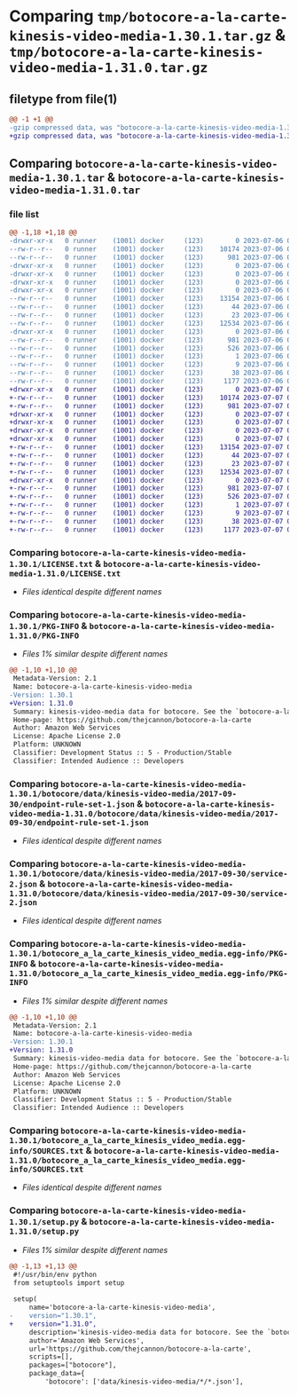 # Comparing `tmp/botocore-a-la-carte-kinesis-video-media-1.30.1.tar.gz` & `tmp/botocore-a-la-carte-kinesis-video-media-1.31.0.tar.gz`

## filetype from file(1)

```diff
@@ -1 +1 @@
-gzip compressed data, was "botocore-a-la-carte-kinesis-video-media-1.30.1.tar", last modified: Thu Jul  6 01:45:11 2023, max compression
+gzip compressed data, was "botocore-a-la-carte-kinesis-video-media-1.31.0.tar", last modified: Fri Jul  7 01:44:02 2023, max compression
```

## Comparing `botocore-a-la-carte-kinesis-video-media-1.30.1.tar` & `botocore-a-la-carte-kinesis-video-media-1.31.0.tar`

### file list

```diff
@@ -1,18 +1,18 @@
-drwxr-xr-x   0 runner    (1001) docker     (123)        0 2023-07-06 01:45:11.542904 botocore-a-la-carte-kinesis-video-media-1.30.1/
--rw-r--r--   0 runner    (1001) docker     (123)    10174 2023-07-06 01:45:11.000000 botocore-a-la-carte-kinesis-video-media-1.30.1/LICENSE.txt
--rw-r--r--   0 runner    (1001) docker     (123)      981 2023-07-06 01:45:11.542904 botocore-a-la-carte-kinesis-video-media-1.30.1/PKG-INFO
-drwxr-xr-x   0 runner    (1001) docker     (123)        0 2023-07-06 01:45:11.542904 botocore-a-la-carte-kinesis-video-media-1.30.1/botocore/
-drwxr-xr-x   0 runner    (1001) docker     (123)        0 2023-07-06 01:45:11.542904 botocore-a-la-carte-kinesis-video-media-1.30.1/botocore/data/
-drwxr-xr-x   0 runner    (1001) docker     (123)        0 2023-07-06 01:45:11.542904 botocore-a-la-carte-kinesis-video-media-1.30.1/botocore/data/kinesis-video-media/
-drwxr-xr-x   0 runner    (1001) docker     (123)        0 2023-07-06 01:45:11.542904 botocore-a-la-carte-kinesis-video-media-1.30.1/botocore/data/kinesis-video-media/2017-09-30/
--rw-r--r--   0 runner    (1001) docker     (123)    13154 2023-07-06 01:44:40.000000 botocore-a-la-carte-kinesis-video-media-1.30.1/botocore/data/kinesis-video-media/2017-09-30/endpoint-rule-set-1.json
--rw-r--r--   0 runner    (1001) docker     (123)       44 2023-07-06 01:44:40.000000 botocore-a-la-carte-kinesis-video-media-1.30.1/botocore/data/kinesis-video-media/2017-09-30/examples-1.json
--rw-r--r--   0 runner    (1001) docker     (123)       23 2023-07-06 01:44:40.000000 botocore-a-la-carte-kinesis-video-media-1.30.1/botocore/data/kinesis-video-media/2017-09-30/paginators-1.json
--rw-r--r--   0 runner    (1001) docker     (123)    12534 2023-07-06 01:44:40.000000 botocore-a-la-carte-kinesis-video-media-1.30.1/botocore/data/kinesis-video-media/2017-09-30/service-2.json
-drwxr-xr-x   0 runner    (1001) docker     (123)        0 2023-07-06 01:45:11.542904 botocore-a-la-carte-kinesis-video-media-1.30.1/botocore_a_la_carte_kinesis_video_media.egg-info/
--rw-r--r--   0 runner    (1001) docker     (123)      981 2023-07-06 01:45:11.000000 botocore-a-la-carte-kinesis-video-media-1.30.1/botocore_a_la_carte_kinesis_video_media.egg-info/PKG-INFO
--rw-r--r--   0 runner    (1001) docker     (123)      526 2023-07-06 01:45:11.000000 botocore-a-la-carte-kinesis-video-media-1.30.1/botocore_a_la_carte_kinesis_video_media.egg-info/SOURCES.txt
--rw-r--r--   0 runner    (1001) docker     (123)        1 2023-07-06 01:45:11.000000 botocore-a-la-carte-kinesis-video-media-1.30.1/botocore_a_la_carte_kinesis_video_media.egg-info/dependency_links.txt
--rw-r--r--   0 runner    (1001) docker     (123)        9 2023-07-06 01:45:11.000000 botocore-a-la-carte-kinesis-video-media-1.30.1/botocore_a_la_carte_kinesis_video_media.egg-info/top_level.txt
--rw-r--r--   0 runner    (1001) docker     (123)       38 2023-07-06 01:45:11.542904 botocore-a-la-carte-kinesis-video-media-1.30.1/setup.cfg
--rw-r--r--   0 runner    (1001) docker     (123)     1177 2023-07-06 01:45:11.000000 botocore-a-la-carte-kinesis-video-media-1.30.1/setup.py
+drwxr-xr-x   0 runner    (1001) docker     (123)        0 2023-07-07 01:44:02.719426 botocore-a-la-carte-kinesis-video-media-1.31.0/
+-rw-r--r--   0 runner    (1001) docker     (123)    10174 2023-07-07 01:44:02.000000 botocore-a-la-carte-kinesis-video-media-1.31.0/LICENSE.txt
+-rw-r--r--   0 runner    (1001) docker     (123)      981 2023-07-07 01:44:02.719426 botocore-a-la-carte-kinesis-video-media-1.31.0/PKG-INFO
+drwxr-xr-x   0 runner    (1001) docker     (123)        0 2023-07-07 01:44:02.715426 botocore-a-la-carte-kinesis-video-media-1.31.0/botocore/
+drwxr-xr-x   0 runner    (1001) docker     (123)        0 2023-07-07 01:44:02.715426 botocore-a-la-carte-kinesis-video-media-1.31.0/botocore/data/
+drwxr-xr-x   0 runner    (1001) docker     (123)        0 2023-07-07 01:44:02.715426 botocore-a-la-carte-kinesis-video-media-1.31.0/botocore/data/kinesis-video-media/
+drwxr-xr-x   0 runner    (1001) docker     (123)        0 2023-07-07 01:44:02.719426 botocore-a-la-carte-kinesis-video-media-1.31.0/botocore/data/kinesis-video-media/2017-09-30/
+-rw-r--r--   0 runner    (1001) docker     (123)    13154 2023-07-07 01:43:28.000000 botocore-a-la-carte-kinesis-video-media-1.31.0/botocore/data/kinesis-video-media/2017-09-30/endpoint-rule-set-1.json
+-rw-r--r--   0 runner    (1001) docker     (123)       44 2023-07-07 01:43:28.000000 botocore-a-la-carte-kinesis-video-media-1.31.0/botocore/data/kinesis-video-media/2017-09-30/examples-1.json
+-rw-r--r--   0 runner    (1001) docker     (123)       23 2023-07-07 01:43:28.000000 botocore-a-la-carte-kinesis-video-media-1.31.0/botocore/data/kinesis-video-media/2017-09-30/paginators-1.json
+-rw-r--r--   0 runner    (1001) docker     (123)    12534 2023-07-07 01:43:28.000000 botocore-a-la-carte-kinesis-video-media-1.31.0/botocore/data/kinesis-video-media/2017-09-30/service-2.json
+drwxr-xr-x   0 runner    (1001) docker     (123)        0 2023-07-07 01:44:02.719426 botocore-a-la-carte-kinesis-video-media-1.31.0/botocore_a_la_carte_kinesis_video_media.egg-info/
+-rw-r--r--   0 runner    (1001) docker     (123)      981 2023-07-07 01:44:02.000000 botocore-a-la-carte-kinesis-video-media-1.31.0/botocore_a_la_carte_kinesis_video_media.egg-info/PKG-INFO
+-rw-r--r--   0 runner    (1001) docker     (123)      526 2023-07-07 01:44:02.000000 botocore-a-la-carte-kinesis-video-media-1.31.0/botocore_a_la_carte_kinesis_video_media.egg-info/SOURCES.txt
+-rw-r--r--   0 runner    (1001) docker     (123)        1 2023-07-07 01:44:02.000000 botocore-a-la-carte-kinesis-video-media-1.31.0/botocore_a_la_carte_kinesis_video_media.egg-info/dependency_links.txt
+-rw-r--r--   0 runner    (1001) docker     (123)        9 2023-07-07 01:44:02.000000 botocore-a-la-carte-kinesis-video-media-1.31.0/botocore_a_la_carte_kinesis_video_media.egg-info/top_level.txt
+-rw-r--r--   0 runner    (1001) docker     (123)       38 2023-07-07 01:44:02.719426 botocore-a-la-carte-kinesis-video-media-1.31.0/setup.cfg
+-rw-r--r--   0 runner    (1001) docker     (123)     1177 2023-07-07 01:44:02.000000 botocore-a-la-carte-kinesis-video-media-1.31.0/setup.py
```

### Comparing `botocore-a-la-carte-kinesis-video-media-1.30.1/LICENSE.txt` & `botocore-a-la-carte-kinesis-video-media-1.31.0/LICENSE.txt`

 * *Files identical despite different names*

### Comparing `botocore-a-la-carte-kinesis-video-media-1.30.1/PKG-INFO` & `botocore-a-la-carte-kinesis-video-media-1.31.0/PKG-INFO`

 * *Files 1% similar despite different names*

```diff
@@ -1,10 +1,10 @@
 Metadata-Version: 2.1
 Name: botocore-a-la-carte-kinesis-video-media
-Version: 1.30.1
+Version: 1.31.0
 Summary: kinesis-video-media data for botocore. See the `botocore-a-la-carte` package for more info.
 Home-page: https://github.com/thejcannon/botocore-a-la-carte
 Author: Amazon Web Services
 License: Apache License 2.0
 Platform: UNKNOWN
 Classifier: Development Status :: 5 - Production/Stable
 Classifier: Intended Audience :: Developers
```

### Comparing `botocore-a-la-carte-kinesis-video-media-1.30.1/botocore/data/kinesis-video-media/2017-09-30/endpoint-rule-set-1.json` & `botocore-a-la-carte-kinesis-video-media-1.31.0/botocore/data/kinesis-video-media/2017-09-30/endpoint-rule-set-1.json`

 * *Files identical despite different names*

### Comparing `botocore-a-la-carte-kinesis-video-media-1.30.1/botocore/data/kinesis-video-media/2017-09-30/service-2.json` & `botocore-a-la-carte-kinesis-video-media-1.31.0/botocore/data/kinesis-video-media/2017-09-30/service-2.json`

 * *Files identical despite different names*

### Comparing `botocore-a-la-carte-kinesis-video-media-1.30.1/botocore_a_la_carte_kinesis_video_media.egg-info/PKG-INFO` & `botocore-a-la-carte-kinesis-video-media-1.31.0/botocore_a_la_carte_kinesis_video_media.egg-info/PKG-INFO`

 * *Files 1% similar despite different names*

```diff
@@ -1,10 +1,10 @@
 Metadata-Version: 2.1
 Name: botocore-a-la-carte-kinesis-video-media
-Version: 1.30.1
+Version: 1.31.0
 Summary: kinesis-video-media data for botocore. See the `botocore-a-la-carte` package for more info.
 Home-page: https://github.com/thejcannon/botocore-a-la-carte
 Author: Amazon Web Services
 License: Apache License 2.0
 Platform: UNKNOWN
 Classifier: Development Status :: 5 - Production/Stable
 Classifier: Intended Audience :: Developers
```

### Comparing `botocore-a-la-carte-kinesis-video-media-1.30.1/botocore_a_la_carte_kinesis_video_media.egg-info/SOURCES.txt` & `botocore-a-la-carte-kinesis-video-media-1.31.0/botocore_a_la_carte_kinesis_video_media.egg-info/SOURCES.txt`

 * *Files identical despite different names*

### Comparing `botocore-a-la-carte-kinesis-video-media-1.30.1/setup.py` & `botocore-a-la-carte-kinesis-video-media-1.31.0/setup.py`

 * *Files 1% similar despite different names*

```diff
@@ -1,13 +1,13 @@
 #!/usr/bin/env python
 from setuptools import setup
 
 setup(
     name='botocore-a-la-carte-kinesis-video-media',
-    version="1.30.1",
+    version="1.31.0",
     description='kinesis-video-media data for botocore. See the `botocore-a-la-carte` package for more info.',
     author='Amazon Web Services',
     url='https://github.com/thejcannon/botocore-a-la-carte',
     scripts=[],
     packages=["botocore"],
     package_data={
         'botocore': ['data/kinesis-video-media/*/*.json'],
```

